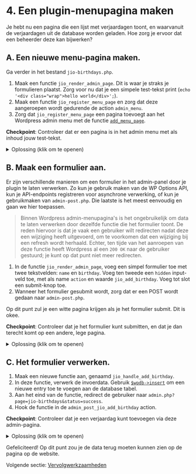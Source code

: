 # 4. Een plugin-menupagina maken

Je hebt nu een pagina die een lijst met verjaardagen toont, en waarvanuit de verjaardagen uit de database worden geladen.
Hoe zorg je ervoor dat een beheerder deze kan bijwerken?

## A. Een nieuwe menu-pagina maken.

Ga verder in het bestand `jio-birthdays.php`.

1. Maak een functie `jio_render_admin_page`. Dit is waar je straks je formulieren plaatst. Zorg voor nu dat je een simpele test-tekst print (`echo '<div class="wrap">hello world</div>';`).
2. Maak een functie `jio_register_menu_page` en zorg dat deze aangeroepen wordt gedurende de action `admin_menu`.
3. Zorg dat `jio_register_menu_page` een pagina toevoegt aan het Wordpress admin menu met de functie [`add_menu_page`](https://developer.wordpress.org/reference/functions/add_menu_page/).

**Checkpoint**: Controleer dat er een pagina is in het admin menu met als inhoud jouw test-tekst.

<details>
<summary>Oplossing (klik om te openen)</summary>

```php
function jio_render_admin_page() {
    echo '<div class="wrap">Hello world!</div>';
}

function jio_register_menu_page() {
  add_menu_page( 'JIO Birthdays', 'JIO Verjaardagen', 'manage_options', 'jio-birthdays', 'jio_render_admin_page');
}
add_action('admin_menu', 'jio_register_menu_page');
```

</details>
    
## B. Maak een formulier aan.

Er zijn verschillende manieren om een formulier in het admin-panel door je plugin te laten verwerken. Zo kun je gebruik maken van de WP Options API, kun je API-endpoints registreren voor asynchrone verwerking, of kun je gebruikmaken van `admin-post.php`. Die laatste is het meest eenvoudig en gaan we hier toepassen.

> Binnen Wordpress admin-menupagina's is het ongebruikelijk om data te laten verwerken door dezelfde functie die het formulier toont. De reden hiervoor is dat je vaak een gebruiker wilt redirecten nadat deze een wijziging heeft uitgevoerd, om te voorkomen dat een wijziging bij een refresh wordt herhaald. Echter, ten tijde van het aanroepen van deze functie heeft Wordpress al een `200 OK` naar de gebruiker gestuurd; je kunt op dat punt niet meer redirecten.

1. In de functie `jio_render_admin_page`, voeg een simpel formulier toe met twee tekstvelden: `name` en `birthday`. Voeg ten tweede een `hidden` input-veld toe, met als name `action` en waarde `jio_add_birthday`. Voeg tot slot een submit-knop toe.
2. Wanneer het formulier gesubmit wordt, zorg dat er een POST wordt gedaan naar `admin-post.php`.

Op dit punt zul je een witte pagina krijgen als je het formulier submit. Dit is okee.

**Checkpoint**: Controleer dat je het formulier kunt submitten, en dat je dan terecht komt op een andere, lege pagina.

<details>
<summary>Oplossing (klik om te openen)</summary>

```php
function jio_render_admin_page() {
    ?>
    <div class="wrap">
    <form action="?page=jio-birthdays" method="POST">
        <input type="hidden" name="action" value="jio_add_birthday" />
        <p>
            <label id="jio-name-label" for="jio-name">Name *</label>
            <input id="jio-name" name="name" aria-labelledby="jio-name-label" />
        </p>

        <p>
            <label id="jio-birthday-label" for="jio-birthday">Birthday *</label>
            <input id="jio-birthday" name="birthday" aria-labelledby="jio-birthday-label" placeholder="yyyy-mm-dd" />
        </p>

        <input name="submit" type="submit" value="Opslaan" />
    </form>
    </div>
    <?php
}

```

</details>

## C. Het formulier verwerken.

1. Maak een nieuwe functie aan, genaamd `jio_handle_add_birthday`.
2. In deze functie, verwerk de invoerdata. Gebruik [`$wpdb->insert`](https://developer.wordpress.org/reference/classes/wpdb/insert/) om een nieuwe entry toe te voegen aan de database tabel.
3. Aan het eind van de functie, redirect de gebruiker naar `admin.php?page=jio-birthdays&status=success`.
4. Hook de functie in de `admin_post_jio_add_birthday` action.

**Checkpoint**: Controleer dat je een verjaardag kunt toevoegen via deze admin-pagina.

<details>
<summary>Oplossing (klik om te openen)</summary>

```php
function jio_handle_add_birthday() {
    global $wpdb;

    $name = $_POST["name"] ?? null;
    $birthday = $_POST["birthday"] ?? null;
    if (!$name || !$birthday) {
        wp_redirect("admin.php?page=jio-birthdays&status=error");
        exit;
    }

    $result = $wpdb->insert("{$wpdb->prefix}jio_birthdays", ["name" => $name, "birthday" => $birthday], ["%s", "%s"]);

    $redirect_page = "admin.php?page=jio-birthdays&status=" . ($result ? "success" : "error");
    wp_redirect($redirect_page);
    exit;
}

add_action('admin_post_jio_add_birthday', 'jio_handle_add_birthday');
```

</details>

Gefeliciteerd! Op dit punt zou je de data terug moeten kunnen zien op de pagina op de website.

Volgende sectie: [Vervolgwerkzaamheden](5-appendix.md)
